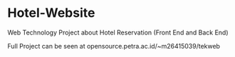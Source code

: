 # Hotel-Website
Web Technology Project about Hotel Reservation (Front End and Back End)


Full Project can be seen at opensource.petra.ac.id/~m26415039/tekweb
